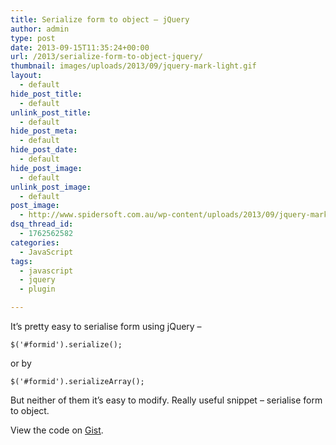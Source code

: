 ```yaml
---
title: Serialize form to object – jQuery
author: admin
type: post
date: 2013-09-15T11:35:24+00:00
url: /2013/serialize-form-to-object-jquery/
thumbnail: images/uploads/2013/09/jquery-mark-light.gif
layout:
  - default
hide_post_title:
  - default
unlink_post_title:
  - default
hide_post_meta:
  - default
hide_post_date:
  - default
hide_post_image:
  - default
unlink_post_image:
  - default
post_image:
  - http://www.spidersoft.com.au/wp-content/uploads/2013/09/jquery-mark-light.gif
dsq_thread_id:
  - 1762562582
categories:
  - JavaScript
tags:
  - javascript
  - jquery
  - plugin

---
```

It&#8217;s pretty easy to serialise form using jQuery &#8211;

```
$('#formid').serialize();
```

or by

```
$('#formid').serializeArray();
```

But neither of them it&#8217;s easy to modify. Really useful snippet &#8211; serialise form to object.

<!--more-->

<div class="oembed-gist">
  <noscript>
    View the code on <a href="https://gist.github.com/6569966">Gist</a>.
  </noscript>
</div>